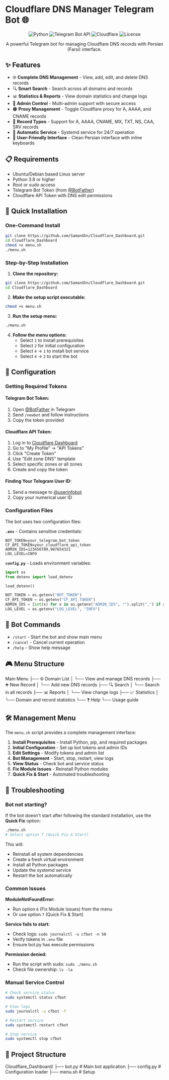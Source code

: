  # Cloudflare DNS Manager Telegram Bot 🌐

<div align="center">

![Python](https://img.shields.io/badge/Python-3.8%2B-blue)
![Telegram Bot API](https://img.shields.io/badge/Telegram%20Bot%20API-20.7-blue)
![Cloudflare](https://img.shields.io/badge/Cloudflare%20API-2.11.7-orange)
![License](https://img.shields.io/badge/License-MIT-green)

A powerful Telegram bot for managing Cloudflare DNS records with Persian (Farsi) interface.

</div>

## ✨ Features

- 🌐 **Complete DNS Management** - View, add, edit, and delete DNS records
- 🔍 **Smart Search** - Search across all domains and records
- 📊 **Statistics & Reports** - View domain statistics and change logs
- 🔐 **Admin Control** - Multi-admin support with secure access
- 🟠 **Proxy Management** - Toggle Cloudflare proxy for A, AAAA, and CNAME records
- 📝 **Record Types** - Support for A, AAAA, CNAME, MX, TXT, NS, CAA, SRV records
- 🔄 **Automatic Service** - Systemd service for 24/7 operation
- 📱 **User-Friendly Interface** - Clean Persian interface with inline keyboards

## 📋 Requirements

- Ubuntu/Debian based Linux server
- Python 3.8 or higher
- Root or sudo access
- Telegram Bot Token (from [@BotFather](https://t.me/botfather))
- Cloudflare API Token with DNS edit permissions

## 🚀 Quick Installation

### One-Command Install

```bash
git clone https://github.com/SamanGhn/Cloudflare_Dashboard.git
cd Cloudflare_Dashboard
chmod +x menu.sh
./menu.sh
```

### Step-by-Step Installation

1. **Clone the repository:**
```bash
git clone https://github.com/SamanGhn/Cloudflare_Dashboard.git
cd Cloudflare_Dashboard
```

2. **Make the setup script executable:**
```bash
chmod +x menu.sh
```

3. **Run the setup menu:**
```bash
./menu.sh
```

4. **Follow the menu options:**
   - Select `1` to install prerequisites
   - Select `2` for initial configuration
   - Select `4` → `1` to install bot service
   - Select `4` → `2` to start the bot

## 🔧 Configuration

### Getting Required Tokens

#### Telegram Bot Token:
1. Open [@BotFather](https://t.me/botfather) in Telegram
2. Send `/newbot` and follow instructions
3. Copy the token provided

#### Cloudflare API Token:
1. Log in to [Cloudflare Dashboard](https://dash.cloudflare.com)
2. Go to "My Profile" → "API Tokens"
3. Click "Create Token"
4. Use "Edit zone DNS" template
5. Select specific zones or all zones
6. Create and copy the token

#### Finding Your Telegram User ID:
1. Send a message to [@userinfobot](https://t.me/userinfobot)
2. Copy your numerical user ID

### Configuration Files

The bot uses two configuration files:

**`.env`** - Contains sensitive credentials:
```env
BOT_TOKEN=your_telegram_bot_token
CF_API_TOKEN=your_cloudflare_api_token
ADMIN_IDS=123456789,987654321
LOG_LEVEL=INFO
```

**`config.py`** - Loads environment variables:
```python
import os
from dotenv import load_dotenv

load_dotenv()

BOT_TOKEN = os.getenv("BOT_TOKEN")
CF_API_TOKEN = os.getenv("CF_API_TOKEN")
ADMIN_IDS = [int(x) for x in os.getenv("ADMIN_IDS", "").split(",") if x]
LOG_LEVEL = os.getenv("LOG_LEVEL", "INFO")
```

## 📱 Bot Commands

- `/start` - Start the bot and show main menu
- `/cancel` - Cancel current operation
- `/help` - Show help message

## 🎮 Menu Structure

Main Menu
├── 🌐 Domain List
│   └── View and manage DNS records
├── ➕ New Record
│   └── Add new DNS records
├── 🔍 Search
│   └── Search in all records
├── 📊 Reports
│   └── View change logs
├── 📈 Statistics
│   └── Domain and record statistics
└── ❓ Help
    └── Usage guide


## 🛠️ Management Menu

The `menu.sh` script provides a complete management interface:

1. **Install Prerequisites** - Install Python, pip, and required packages
2. **Initial Configuration** - Set up bot tokens and admin IDs
3. **Edit Settings** - Modify tokens and admin list
4. **Bot Management** - Start, stop, restart, view logs
5. **View Status** - Check bot and service status
6. **Fix Module Issues** - Reinstall Python modules
7. **Quick Fix & Start** - Automated troubleshooting

## 🔧 Troubleshooting

### Bot not starting?

If the bot doesn't start after following the standard installation, use the **Quick Fix** option:

```bash
./menu.sh
# Select option 7 (Quick Fix & Start)
```

This will:
- Reinstall all system dependencies
- Create a fresh virtual environment
- Install all Python packages
- Update the systemd service
- Restart the bot automatically

### Common Issues

**ModuleNotFoundError:**
- Run option `6` (Fix Module Issues) from the menu
- Or use option `7` (Quick Fix & Start)

**Service fails to start:**
- Check logs: `sudo journalctl -u cfbot -n 50`
- Verify tokens in `.env` file
- Ensure bot.py has execute permissions

**Permission denied:**
- Run the script with sudo: `sudo ./menu.sh`
- Check file ownership: `ls -la`

### Manual Service Control

```bash
# Check service status
sudo systemctl status cfbot

# View logs
sudo journalctl -u cfbot -f

# Restart service
sudo systemctl restart cfbot

# Stop service
sudo systemctl stop cfbot
```

## 📁 Project Structure

Cloudflare_Dashboard/
├── bot.py              # Main bot application
├── config.py           # Configuration loader
├── menu.sh            # Setup
